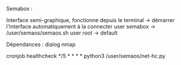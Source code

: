 Semabox :

Interface semi-graphique, fonctionne depuis le terminal
-> démarrer l'interface automatiquement à la connecter
user semabox -> /user/semaos/semaos.sh
user root -> default

Dépendances : 
dialog nmap

cronjob healthcheck
*/5 * * * * python3 /user/semaos/net-hc.py

